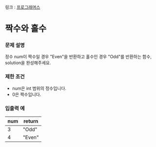 링크 : [프로그래머스](https://school.programmers.co.kr/learn/courses/30/lessons/12937)

# 짝수와 홀수

### 문제 설명
정수 num이 짝수일 경우 "Even"을 반환하고 홀수인 경우 "Odd"를 반환하는 함수, solution을 완성해주세요.

### 제한 조건
- num은 int 범위의 정수입니다.
- 0은 짝수입니다.

### 입출력 예

| num	 | return |
|------|--------|
| 3    | "Odd"  |
| 4    | "Even" |